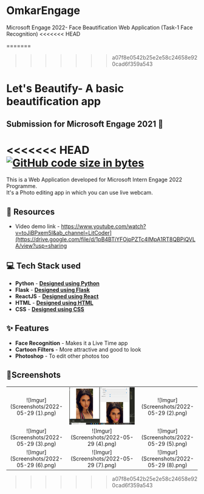 # OmkarEngage

Microsoft Engage 2022- Face Beautification Web Application (Task-1 Face Recognition)
<<<<<<< HEAD

=======

> > > > > > > a07f8e0542b25e2e58c24658e920cad6f359a543

# Let's Beautify- A basic beautification app

## Submission for Microsoft Engage 2021 🌟

<<<<<<< HEAD
[![GitHub code size in bytes](https://img.shields.io/github/languages/code-size/Apurva-tech/unite?logo=github&style=for-the-badge)](https://github.com/Apurva-tech/)
=======
This is a Web Application developed for Microsoft Intern Engage 2022 Programme.<br />
It's a Photo editing app in which you can use live webcam.<br />

## 📕 Resources

- Video demo link - https://www.youtube.com/watch?v=toJiBPxem5I&ab_channel=LitCoder](https://drive.google.com/file/d/1pB4BTiYFOjpPZTc4IMpA1RT8QBPiQVLA/view?usp=sharing

## 💻 Tech Stack used

- **Python** - [**Designed using Python**](https://img.icons8.com/color/344/python--v1.png)
- **Flask** - [**Designed using Flask**](https://img.icons8.com/fluency/344/flask.png)
- **ReactJS** - [**Designed using React**](<[https://img.icons8.com/fluency/344/flask.png](https://img.icons8.com/office/344/react.png)>)
- **HTML** - [**Designed using HTML**](<[https://img.icons8.com/fluency/344/flask.png](https://img.icons8.com/external-flaticons-lineal-color-flat-icons/344/external-html-mobile-app-development-flaticons-lineal-color-flat-icons-4.png)>)
- **CSS** - [**Designed using CSS**](https://img.icons8.com/fluency/344/flask.png)

## ✨ Features

- **Face Recognition** - Makes it a Live Time app
- **Cartoon Filters** - More attractive and good to look
- **Photoshop** - To edit other photos too

## 📱Screenshots

|                               |                               |                               |
| :---------------------------: | :---------------------------: | :---------------------------: |
| ![Imgur](Screenshots/2022-05-29 (1).png) | ![Imgur](Screenshots/2022-05-29.png) | ![Imgur](Screenshots/2022-05-29 (2).png) |
| ![Imgur](Screenshots/2022-05-29 (3).png) | ![Imgur](Screenshots/2022-05-29 (4).png) | ![Imgur](Screenshots/2022-05-29 (5).png) |
| ![Imgur](Screenshots/2022-05-29 (6).png) | ![Imgur](Screenshots/2022-05-29 (7).png) | ![Imgur](Screenshots/2022-05-29 (8).png) |
> > > > > > > a07f8e0542b25e2e58c24658e920cad6f359a543
